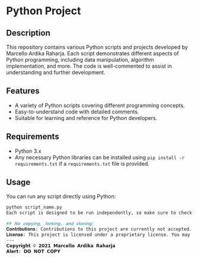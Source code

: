 # Python Project

## Description

This repository contains various Python scripts and projects developed by Marcello Ardika Raharja. Each script demonstrates different aspects of Python programming, including data manipulation, algorithm implementation, and more. The code is well-commented to assist in understanding and further development.

## Features

- A variety of Python scripts covering different programming concepts.
- Easy-to-understand code with detailed comments.
- Suitable for learning and reference for Python developers.

## Requirements

- Python 3.x
- Any necessary Python libraries can be installed using `pip install -r requirements.txt` if a `requirements.txt` file is provided.

## Usage

You can run any script directly using Python:

```bash
python script_name.py
Each script is designed to be run independently, so make sure to check the comments in the script for any specific usage instructions.

## 𝐍𝐨 𝐜𝐨𝐩𝐲𝐢𝐧𝐠, 𝐟𝐨𝐫𝐤𝐢𝐧𝐠, 𝐚𝐧𝐝 𝐜𝐥𝐨𝐧𝐢𝐧𝐠:
𝐂𝐨𝐧𝐭𝐫𝐢𝐛𝐮𝐭𝐢𝐨𝐧𝐬: Contributions to this project are currently not accepted. For any suggestions, please feel free to open an issue, but note that no code contributions will be merged at this time.
𝐋𝐢𝐜𝐞𝐧𝐬𝐞: This project is licensed under a proprietary license. You may not copy, fork, or clone this repository. All rights are reserved by the author.
---
𝗖𝗼𝗽𝘆𝗿𝗶𝗴𝗵𝘁 © 𝟮𝟬𝟮𝟭 𝗠𝗮𝗿𝗰𝗲𝗹𝗹𝗼 𝗔𝗿𝗱𝗶𝗸𝗮 𝗥𝗮𝗵𝗮𝗿𝗷𝗮
𝗔𝗹𝗲𝗿𝘁: 𝗗𝗢 𝗡𝗢𝗧 𝗖𝗢𝗣𝗬
